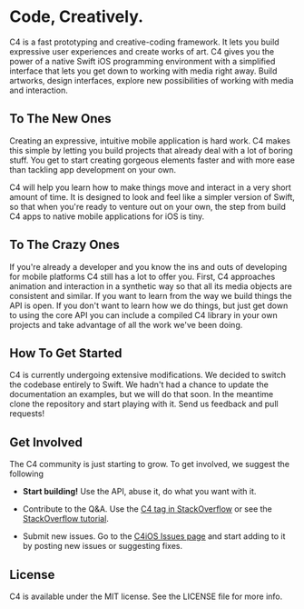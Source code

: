 # Code, Creatively.

C4 is a fast prototyping and creative-coding framework. It lets you build expressive user experiences and create works of art. C4 gives you the power of a native Swift iOS programming environment with a simplified interface that lets you get down to working with media right away. Build artworks, design interfaces, explore new possibilities of working with media and interaction.

## To The New Ones

Creating an expressive, intuitive mobile application is hard work. C4 makes this simple by letting you build projects that already deal with a lot of boring stuff. You get to start creating gorgeous elements faster and with more ease than tackling app development on your own.

C4 will help you learn how to make things move and interact in a very short amount of time. It is designed to look and feel like a simpler version of Swift, so that when you're ready to venture out on your own, the step from build C4 apps to native mobile applications for iOS is tiny.

## To The Crazy Ones

If you're already a developer and you know the ins and outs of developing for mobile platforms C4 still has a lot to offer you. First, C4 approaches animation and interaction in a synthetic way so that all its media objects are consistent and similar. If you want to learn from the way we build things the API is open. If you don't want to learn how we do things, but just get down to using the core API you can include a compiled C4 library in your own projects and take advantage of all the work we've been doing.


## How To Get Started

C4 is currently undergoing extensive modifications. We decided to switch the codebase entirely to Swift. We hadn't had a chance to update the documentation an examples, but we will do that soon. In the meantime clone the repository and start playing with it. Send us feedback and pull requests!

## Get Involved

The C4 community is just starting to grow. To get involved, we suggest the following

* **Start building!** Use the API, abuse it, do what you want with it.

* Contribute to the Q&A. Use the [C4 tag in StackOverflow](http://stackoverflow.com/questions/tagged/c4?sort=votes) or see the [StackOverflow tutorial](http://www.c4ios.com/tutorials/stackoverflow.php).

* Submit new issues. Go to the [C4iOS Issues page](https://github.com/C4Framework/C4iOS/issues) and start adding to it by posting new issues or suggesting fixes.


## License

C4 is available under the MIT license. See the LICENSE file for more info.
